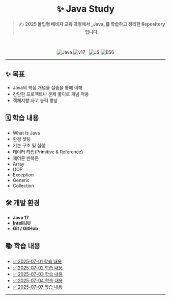<div align="center">

# ✨ Java Study

> ✍️ **2025 몰입형 예비자 교육 과정에서 _Java_를 학습하고 정리한 Repository입니다.**
<br>

![Java](https://img.shields.io/badge/Java-007396?style=for-the-badge&logo=Java&logoColor=white)
![v17](https://img.shields.io/badge/jdk17-000000?style=for-the-badge&logoColor=white) &nbsp;
![JS](https://img.shields.io/badge/JavaScript-F7DF1E?style=for-the-badge&logo=JavaScript&logoColor=black)
![ES6](https://img.shields.io/badge/ES6-000000?style=for-the-badge&logoColor=white)

</div>

---
## ✨ 목표

- Java의 핵심 개념을 실습을 통해 이해
- 간단한 프로젝트나 문제 풀이로 개념 적용
- 객체지향 사고 능력 향상

## 🗓 학습 내용
- What Is Java
- 환경 셋팅
- 기본 구조 및 실행
- 데이터 타입(Primitive & Reference)
- 제어문 반복문
- Array
- OOP
- Exception
- Generic
- Collection

## 🛠️ 개발 환경

- **Java 17**
- **IntelliJU**
- **Git / GitHub**

## 📚 학습 내용

- [✅ 2025-07-01 학습 내용](https://github.com/Dotori0309/Obsidian/blob/main/2025-07-01.md)
- [✅ 2025-07-02 학습 내용](https://github.com/Dotori0309/Obsidian/blob/main/2025-07-02.md)
- [✅ 2025-07-03 학습 내용](https://github.com/Dotori0309/Obsidian/blob/main/2025-07-03.md)
- [✅ 2025-07-04 학습 내용](https://github.com/Dotori0309/Obsidian/blob/main/2025-07-04.md)
- [✅ 2025-07-07 학습 내용](https://github.com/Dotori0309/Obsidian/blob/main/2025-07-07.md)

---

